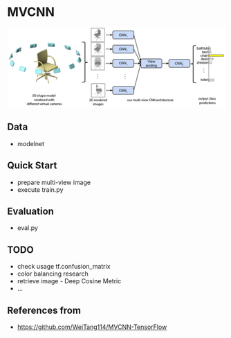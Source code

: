 # MVCNN
![](assets/mvcnn_framework.png)

## Data
- modelnet

## Quick Start
- prepare multi-view image
- execute train.py

## Evaluation
- eval.py

## TODO
- check usage tf.confusion_matrix
- color balancing research
- retrieve image - Deep Cosine Metric
- ...

## References from
- https://github.com/WeiTang114/MVCNN-TensorFlow


